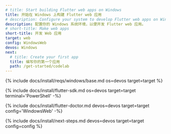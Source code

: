 ```yaml
---
# title: Start building Flutter web apps on Windows
title: 开始在 Windows 上构建 Flutter web 应用
# description: Configure your system to develop Flutter web apps on Windows.
description: 配置你的 Windows 系统环境，以便开发 Flutter web 应用。
# short-title: Make web apps
short-title: 开发 Web 应用
target: web
config: WindowsWeb
devos: Windows
next:
  # title: Create your first app
  title: 编写你的第一个应用
  path: /get-started/codelab
---
```


{% include docs/install/reqs/windows/base.md os=devos target=target %}

{% include docs/install/flutter-sdk.md os=devos target=target terminal='PowerShell' -%}

{% include docs/install/flutter-doctor.md devos=devos target=target config='WindowsWeb' -%}

{% include docs/install/next-steps.md devos=devos target=target config=config %}
